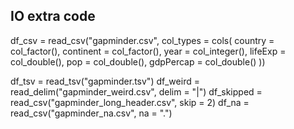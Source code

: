 ## IO extra code

df_csv = read_csv("gapminder.csv", 
                  col_types = cols(
                    country = col_factor(),
                    continent = col_factor(),
                    year = col_integer(),
                    lifeExp = col_double(),
                    pop = col_double(),
                    gdpPercap = col_double()
                  ))

df_tsv = read_tsv("gapminder.tsv")
df_weird = read_delim("gapminder_weird.csv", delim = "|")
df_skipped = read_csv("gapminder_long_header.csv", skip = 2)
df_na = read_csv("gapminder_na.csv", na = ".")